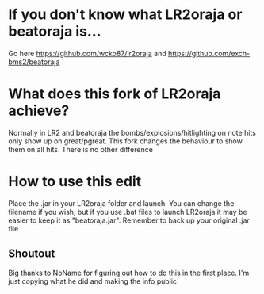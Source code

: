 # If you don't know what LR2oraja or beatoraja is...
Go here
https://github.com/wcko87/lr2oraja and
https://github.com/exch-bms2/beatoraja

# What does this fork of LR2oraja achieve?
Normally in LR2 and beatoraja the bombs/explosions/hitlighting on note hits only show up on great/pgreat. This fork changes the behaviour to show them on all hits. There is no other difference

# How to use this edit
Place the .jar in your LR2oraja folder and launch. You can change the filename if you wish, but if you use .bat files to launch LR2oraja it may be easier to keep it as "beatoraja.jar". Remember to back up your original .jar file

## Shoutout
Big thanks to NoName for figuring out how to do this in the first place. I'm just copying what he did and making the info public

